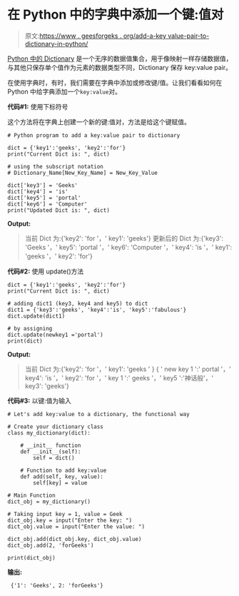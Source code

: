 # 在 Python 中的字典中添加一个键:值对

> 原文:[https://www . geesforgeks . org/add-a-key value-pair-to-dictionary-in-python/](https://www.geeksforgeeks.org/add-a-keyvalue-pair-to-dictionary-in-python/)

[Python 中的 Dictionary](https://www.geeksforgeeks.org/python-dictionary/) 是一个无序的数据值集合，用于像映射一样存储数据值，与其他只保存单个值作为元素的数据类型不同，Dictionary 保存 key:value pair。

在使用字典时，有时，我们需要在字典中添加或修改键/值。让我们看看如何在 Python 中给字典添加一个`key:value`对。

**代码#1:** 使用下标符号

这个方法将在字典上创建一个新的键:值对，方法是给这个键赋值。

```
# Python program to add a key:value pair to dictionary

dict = {'key1':'geeks', 'key2':'for'} 
print("Current Dict is: ", dict) 

# using the subscript notation 
# Dictionary_Name[New_Key_Name] = New_Key_Value 

dict['key3'] = 'Geeks'
dict['key4'] = 'is'
dict['key5'] = 'portal'
dict['key6'] = 'Computer'
print("Updated Dict is: ", dict)
```

**Output:**

> 当前 Dict 为:{'key2': 'for '，' key1': 'geeks'}
> 更新后的 Dict 为:{'key3': 'Geeks '，' key5': 'portal '，' key6': 'Computer '，' key4': 'is '，' key1': 'geeks '，' key2': 'for'}

**代码#2:** 使用 update()方法

```
dict = {'key1':'geeks', 'key2':'for'} 
print("Current Dict is: ", dict) 

# adding dict1 (key3, key4 and key5) to dict 
dict1 = {'key3':'geeks', 'key4':'is', 'key5':'fabulous'} 
dict.update(dict1) 

# by assigning 
dict.update(newkey1 ='portal') 
print(dict) 
```

**Output:**

> 当前 Dict 为:{'key2': 'for '，' key1': 'geeks ' }
> { ' new key 1 ':' portal '，' key4': 'is '，' key2': 'for '，' key 1 ':' geeks '，' key5 ':'神话般'，' key3': 'geeks'}

**代码#3:** 以键:值为输入

```
# Let's add key:value to a dictionary, the functional way 

# Create your dictionary class 
class my_dictionary(dict): 

    # __init__ function 
    def __init__(self): 
        self = dict() 

    # Function to add key:value 
    def add(self, key, value): 
        self[key] = value 

# Main Function 
dict_obj = my_dictionary() 

# Taking input key = 1, value = Geek
dict_obj.key = input("Enter the key: ")
dict_obj.value = input("Enter the value: ")

dict_obj.add(dict_obj.key, dict_obj.value) 
dict_obj.add(2, 'forGeeks') 

print(dict_obj) 
```

**输出:**

```
 {'1': 'Geeks', 2: 'forGeeks'}
```